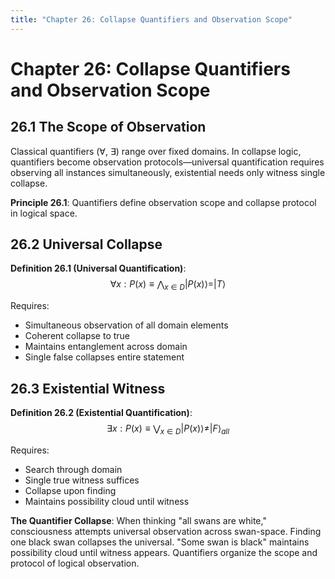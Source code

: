 ```yaml
---
title: "Chapter 26: Collapse Quantifiers and Observation Scope"
---
```


# Chapter 26: Collapse Quantifiers and Observation Scope

## 26.1 The Scope of Observation

Classical quantifiers (∀, ∃) range over fixed domains. In collapse logic, quantifiers become observation protocols—universal quantification requires observing all instances simultaneously, existential needs only witness single collapse.

**Principle 26.1**: Quantifiers define observation scope and collapse protocol in logical space.

## 26.2 Universal Collapse

**Definition 26.1 (Universal Quantification)**:
$$\forall x : P(x) \equiv \bigwedge_{x \in D} |P(x)\rangle = |T\rangle$$

Requires:
- Simultaneous observation of all domain elements
- Coherent collapse to true
- Maintains entanglement across domain
- Single false collapses entire statement

## 26.3 Existential Witness

**Definition 26.2 (Existential Quantification)**:
$$\exists x : P(x) \equiv \bigvee_{x \in D} |P(x)\rangle \neq |F\rangle_{all}$$

Requires:
- Search through domain
- Single true witness suffices
- Collapse upon finding
- Maintains possibility cloud until witness

**The Quantifier Collapse**: When thinking "all swans are white," consciousness attempts universal observation across swan-space. Finding one black swan collapses the universal. "Some swan is black" maintains possibility cloud until witness appears. Quantifiers organize the scope and protocol of logical observation.